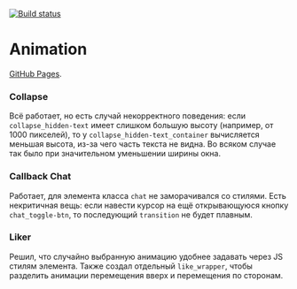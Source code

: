 [![Build status](https://ci.appveyor.com/api/projects/status/v1we8vddletw6mce?svg=true)](https://ci.appveyor.com/project/LiquidAssContainer/ahj-anim)

# Animation

[GitHub Pages](https://liquidasscontainer.github.io/ahj_anim).

### Collapse

Всё работает, но есть случай некорректного поведения: если `collapse_hidden-text` имеет слишком большую высоту (например, от 1000 пикселей), то у `collapse_hidden-text_container` вычисляется меньшая высота, из-за чего часть текста не видна. Во всяком случае так было при значительном уменьшении ширины окна.

### Callback Chat

Работает, для элемента класса `chat` не заморачивался со стилями. Есть некритичная вещь: если навести курсор на ещё открывающуюся кнопку `chat_toggle-btn`, то последующий `transition` не будет плавным.

### Liker

Решил, что случайно выбранную анимацию удобнее задавать через JS стилям элемента. Также создал отдельный `like_wrapper`, чтобы разделить анимации перемещения вверх и перемещения по сторонам.
